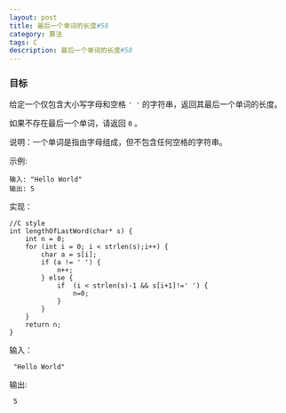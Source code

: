 ```yaml
---
layout: post
title: 最后一个单词的长度#58
category: 算法
tags: C
description: 最后一个单词的长度#58
--- 
```


### 目标

给定一个仅包含大小写字母和空格 `' '` 的字符串，返回其最后一个单词的长度。

如果不存在最后一个单词，请返回 `0` 。

说明：一个单词是指由字母组成，但不包含任何空格的字符串。

示例:

	输入: "Hello World"
	输出: 5


实现：


	//C style
	int lengthOfLastWord(char* s) {
	    int n = 0;
	    for (int i = 0; i < strlen(s);i++) {
	        char a = s[i];
	        if (a != ' ') {
	            n++;
	        } else {
	            if  (i < strlen(s)-1 && s[i+1]!=' ') {
	                n=0;
	            }
	        }
	    }
	    return n;
	}
	
输入：
	
	 "Hello World"

输出:

	 5

